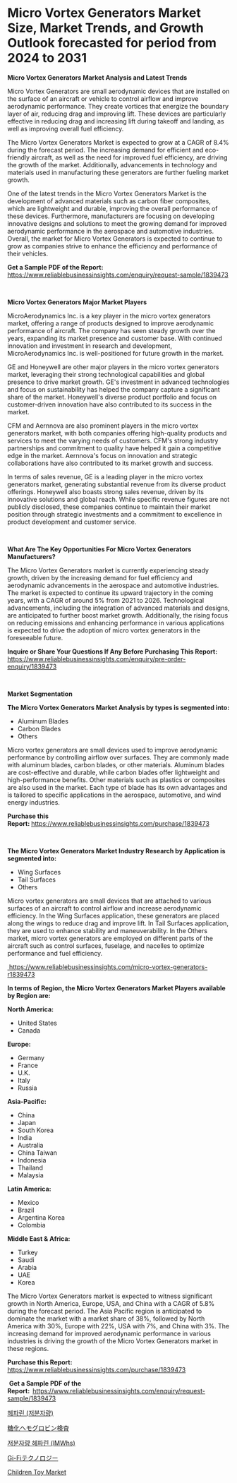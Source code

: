 <p><h1>Micro Vortex Generators Market Size, Market Trends, and Growth Outlook forecasted for period from 2024 to 2031</h1></p><p><strong>Micro Vortex Generators Market Analysis and Latest Trends</strong></p>
<p><p>Micro Vortex Generators are small aerodynamic devices that are installed on the surface of an aircraft or vehicle to control airflow and improve aerodynamic performance. They create vortices that energize the boundary layer of air, reducing drag and improving lift. These devices are particularly effective in reducing drag and increasing lift during takeoff and landing, as well as improving overall fuel efficiency.</p><p>The Micro Vortex Generators Market is expected to grow at a CAGR of 8.4% during the forecast period. The increasing demand for efficient and eco-friendly aircraft, as well as the need for improved fuel efficiency, are driving the growth of the market. Additionally, advancements in technology and materials used in manufacturing these generators are further fueling market growth.</p><p>One of the latest trends in the Micro Vortex Generators Market is the development of advanced materials such as carbon fiber composites, which are lightweight and durable, improving the overall performance of these devices. Furthermore, manufacturers are focusing on developing innovative designs and solutions to meet the growing demand for improved aerodynamic performance in the aerospace and automotive industries. Overall, the market for Micro Vortex Generators is expected to continue to grow as companies strive to enhance the efficiency and performance of their vehicles.</p></p>
<p><strong>Get a Sample PDF of the Report:&nbsp;</strong> <a href="https://www.reliablebusinessinsights.com/enquiry/request-sample/1839473">https://www.reliablebusinessinsights.com/enquiry/request-sample/1839473</a></p>
<p>&nbsp;</p>
<p><strong>Micro Vortex Generators Major Market Players</strong></p>
<p><p>MicroAerodynamics Inc. is a key player in the micro vortex generators market, offering a range of products designed to improve aerodynamic performance of aircraft. The company has seen steady growth over the years, expanding its market presence and customer base. With continued innovation and investment in research and development, MicroAerodynamics Inc. is well-positioned for future growth in the market.</p><p>GE and Honeywell are other major players in the micro vortex generators market, leveraging their strong technological capabilities and global presence to drive market growth. GE's investment in advanced technologies and focus on sustainability has helped the company capture a significant share of the market. Honeywell's diverse product portfolio and focus on customer-driven innovation have also contributed to its success in the market.</p><p>CFM and Aernnova are also prominent players in the micro vortex generators market, with both companies offering high-quality products and services to meet the varying needs of customers. CFM's strong industry partnerships and commitment to quality have helped it gain a competitive edge in the market. Aernnova's focus on innovation and strategic collaborations have also contributed to its market growth and success.</p><p>In terms of sales revenue, GE is a leading player in the micro vortex generators market, generating substantial revenue from its diverse product offerings. Honeywell also boasts strong sales revenue, driven by its innovative solutions and global reach. While specific revenue figures are not publicly disclosed, these companies continue to maintain their market position through strategic investments and a commitment to excellence in product development and customer service.</p></p>
<p>&nbsp;</p>
<p><strong>What Are The Key Opportunities For Micro Vortex Generators Manufacturers?</strong></p>
<p><p>The Micro Vortex Generators market is currently experiencing steady growth, driven by the increasing demand for fuel efficiency and aerodynamic advancements in the aerospace and automotive industries. The market is expected to continue its upward trajectory in the coming years, with a CAGR of around 5% from 2021 to 2026. Technological advancements, including the integration of advanced materials and designs, are anticipated to further boost market growth. Additionally, the rising focus on reducing emissions and enhancing performance in various applications is expected to drive the adoption of micro vortex generators in the foreseeable future.</p></p>
<p><strong>Inquire or Share Your Questions If Any Before Purchasing This Report:</strong> <a href="https://www.reliablebusinessinsights.com/enquiry/pre-order-enquiry/1839473">https://www.reliablebusinessinsights.com/enquiry/pre-order-enquiry/1839473</a></p>
<p>&nbsp;</p>
<p><strong>Market Segmentation</strong></p>
<p><strong>The Micro Vortex Generators Market Analysis by types is segmented into:</strong></p>
<p><ul><li>Aluminum Blades</li><li>Carbon Blades</li><li>Others</li></ul></p>
<p><p>Micro vortex generators are small devices used to improve aerodynamic performance by controlling airflow over surfaces. They are commonly made with aluminum blades, carbon blades, or other materials. Aluminum blades are cost-effective and durable, while carbon blades offer lightweight and high-performance benefits. Other materials such as plastics or composites are also used in the market. Each type of blade has its own advantages and is tailored to specific applications in the aerospace, automotive, and wind energy industries.</p></p>
<p><strong>Purchase this Report:&nbsp;</strong><a href="https://www.reliablebusinessinsights.com/purchase/1839473">https://www.reliablebusinessinsights.com/purchase/1839473</a></p>
<p>&nbsp;</p>
<p><strong>The Micro Vortex Generators Market Industry Research by Application is segmented into:</strong></p>
<p><ul><li>Wing Surfaces</li><li>Tail Surfaces</li><li>Others</li></ul></p>
<p><p>Micro vortex generators are small devices that are attached to various surfaces of an aircraft to control airflow and increase aerodynamic efficiency. In the Wing Surfaces application, these generators are placed along the wings to reduce drag and improve lift. In Tail Surfaces application, they are used to enhance stability and maneuverability. In the Others market, micro vortex generators are employed on different parts of the aircraft such as control surfaces, fuselage, and nacelles to optimize performance and fuel efficiency.</p></p>
<p><a href="https://www.reliablebusinessinsights.com/micro-vortex-generators-r1839473">&nbsp;https://www.reliablebusinessinsights.com/micro-vortex-generators-r1839473</a></p>
<p><strong>In terms of Region, the Micro Vortex Generators Market Players available by Region are:</strong></p>
<p>
    <p> <strong> North America: </strong>
        <ul>
            <li>United States</li>
            <li>Canada</li>
        </ul>
        </p> 
    <p> <strong> Europe: </strong>
        <ul>
            <li>Germany</li>
            <li>France</li>
            <li>U.K.</li>
            <li>Italy</li>
            <li>Russia</li>
        </ul>
        </p> 
    <p> <strong> Asia-Pacific: </strong>
        <ul>
            <li>China</li>
            <li>Japan</li>
            <li>South Korea</li>
            <li>India</li>
            <li>Australia</li>
            <li>China Taiwan</li>
            <li>Indonesia</li>
            <li>Thailand</li>
            <li>Malaysia</li>
        </ul>
        </p> 
    <p> <strong> Latin America: </strong>
        <ul>
            <li>Mexico</li>
            <li>Brazil</li>
            <li>Argentina Korea</li>
            <li>Colombia</li>
        </ul>
        </p> 
    <p> <strong> Middle East & Africa: </strong>
        <ul>
            <li>Turkey</li>
            <li>Saudi</li>
            <li>Arabia</li>
            <li>UAE</li>
            <li>Korea</li>
        </ul>
    </p>
    </p>
<p><p>The Micro Vortex Generators market is expected to witness significant growth in North America, Europe, USA, and China with a CAGR of 5.8% during the forecast period. The Asia Pacific region is anticipated to dominate the market with a market share of 38%, followed by North America with 30%, Europe with 22%, USA with 7%, and China with 3%. The increasing demand for improved aerodynamic performance in various industries is driving the growth of the Micro Vortex Generators market in these regions.</p></p>
<p><strong>Purchase this Report: </strong><a href="https://www.reliablebusinessinsights.com/purchase/1839473">https://www.reliablebusinessinsights.com/purchase/1839473</a></p>
<p>&nbsp;<strong>Get a Sample PDF of the Report:&nbsp;&nbsp;</strong><a href="https://www.reliablebusinessinsights.com/enquiry/request-sample/1839473">https://www.reliablebusinessinsights.com/enquiry/request-sample/1839473</a></p>
<p><strong></strong></p>
<p><p><a href="https://github.com/ahmadrevanz10/Market-Research-Report-List-1/blob/main/8884260113597.md">헤파린 (저분자량)</a></p><p><a href="https://github.com/LenoraKris2023/Market-Research-Report-List-1/blob/main/3145020121634.md">糖化ヘモグロビン検査</a></p><p><a href="https://github.com/nigaleamar09/Market-Research-Report-List-1/blob/main/2462371113598.md">저분자량 헤파린 (lMWhs)</a></p><p><a href="https://github.com/Fatimaklein1/Market-Research-Report-List-1/blob/main/8982907121633.md">Gi-Fiテクノロジー</a></p><p><a href="https://github.com/faisalayoob601/Market-Research-Report-List-1/blob/main/children-toy-market.md">Children Toy Market</a></p></p>
